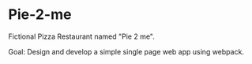 # Pie-2-me

Fictional Pizza Restaurant named "Pie 2 me".

Goal: Design and develop a simple single page web app using webpack.